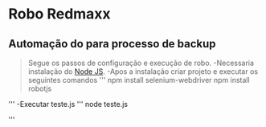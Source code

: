 # Robo Redmaxx
## Automação do para processo de backup
>Segue os passos de configuração e execução de robo.
-Necessaria instalação do [Node JS](https://nodejs.org/en/download/).
-Apos a instalação criar projeto e executar os seguintes comandos
'''
npm install selenium-webdriver
npm install robotjs

'''
-Executar teste.js
'''
 node teste.js
 
'''